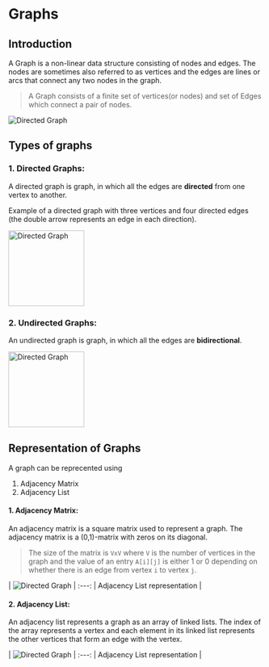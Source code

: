 # Graphs

## Introduction

A Graph is a non-linear data structure consisting of nodes and edges. The nodes are sometimes also referred to as vertices and the edges are lines or arcs that connect any two nodes in the graph.

> A Graph consists of a finite set of vertices(or nodes) and set of Edges which connect a pair of nodes.

<img src="https://www.geeksforgeeks.org/wp-content/uploads/undirectedgraph-300x130.png" alt="Directed Graph"/>

## Types of graphs

### 1. Directed Graphs:

A directed graph is graph, in which all the edges are **directed** from one vertex to another.

Example of a directed graph with three vertices and four directed edges (the double arrow represents an edge in each direction).

<img src="https://upload.wikimedia.org/wikipedia/commons/thumb/a/a2/Directed.svg/800px-Directed.svg.png" alt="Directed Graph" width=150 />

### 2. Undirected Graphs:

An undirected graph is graph, in which all the edges are **bidirectional**.

<img src="https://upload.wikimedia.org/wikipedia/commons/thumb/b/bf/Undirected.svg/800px-Undirected.svg.png" alt="Directed Graph" width=150 />

## Representation of Graphs

A graph can be reprecented using

1. Adjacency Matrix
2. Adjacency List

#### 1. Adjacency Matrix:

An adjacency matrix is a square matrix used to represent a graph. The adjacency matrix is a (0,1)-matrix with zeros on its diagonal.

> The size of the matrix is `VxV` where `V` is the number of vertices in the graph and the value of an entry `A[i][j]` is either 1 or 0 depending on whether there is an edge from vertex `i` to vertex `j`.

| <img src="https://cdn.programiz.com/sites/tutorial2program/files/adjacency-matrix_1.png" alt="Directed Graph"/> |
:---:
| <c> Adjacency List representation </c> |

#### 2. Adjacency List:

An adjacency list represents a graph as an array of linked lists. The index of the array represents a vertex and each element in its linked list represents the other vertices that form an edge with the vertex.

| <img src="https://cdn.programiz.com/sites/tutorial2program/files/adjacency-list.png" alt="Directed Graph"/> |
:---:
| <c> Adjacency List representation </c> |
